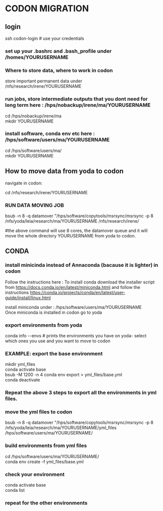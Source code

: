 # CODON MIGRATION

## login

ssh codon-login  # use your credentials

### set up your .bashrc and .bash_profile under /homes/YOURUSERNAME

### Where to store data, where to work in codon

store important permanent data under /nfs/research/irene/YOURUSERNAME

### run jobs, store intermediate outputs that you dont need for long term here : /hps/nobackup/irene/ma/YOURUSERNAME

cd /hps/nobackup/irene/ma <br /> 
mkdir YOURUSERNAME <br /> 

### install software, conda env etc here : /hps/software/users/ma/YOURUSERNAME

cd /hps/software/users/ma/ <br /> 
mkdir YOURUSERNAME <br /> 


## How to move data from yoda to codon 
navigate in codon: 

cd /nfs/research/irene/YOURUSERNAME

### RUN DATA MOVING JOB

bsub -n 8 -q datamover "/hps/software/copytools/msrsync/msrsync -p 8 /nfs/yoda/leia/research/ma/YOURUSERNAME  /nfs/research/irene/

#the above command will use 8 cores, the datamover queue and it will move the whole directory YOURUSERNAME from yoda to codon. 


## CONDA <br /> 
### install minicinda instead of Annaconda (bacause it is lighter) in codon <br /> 

Follow the instructions here : 
To install conda download the installer script from https://docs.conda.io/en/latest/miniconda.html and follow the instructions
https://conda.io/projects/conda/en/latest/user-guide/install/linux.html

install miniconda under : /hps/software/users/ma/YOURUSERNAME <br /> 
Once miniconda is installed in codon go to yoda 

### export environments from yoda

conda info --envs # prints the environments you have on yoda- select which ones you use and you want to move to codon


### EXAMPLE: export the base environment
mkdir yml_files <br />
conda activate base <br /> 
bsub -M 1200 -n 4 conda env export > yml_files/base.yml <br />
conda deactivate <br />

### Repeat the above 3 steps to export all the environments in yml files.

### move the yml files to codon 
bsub -n 8 -q datamover "/hps/software/copytools/msrsync/msrsync -p 8 /nfs/yoda/leia/research/ma/YOURUSERNAME/yml_files /hps/software/users/ma/YOURUSERNAME/

### build environments from yml files
cd /hps/software/users/ma/YOURUSERNAME/ <br />
conda env create -f yml_files/base.yml <br />

### check your environment
conda activate base <br /> 
conda list <br /> 

### repeat for the other environments
